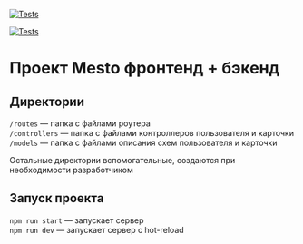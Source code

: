 [![Tests](https://github.com/Nakhutsrishvili/express-mesto-gha/actions/workflows/tests-13-sprint.yml/badge.svg)](https://github.com/Nakhutsrishvili/express-mesto-gha/actions/workflows/tests-13-sprint.yml) 

[![Tests](https://github.com/Nakhutsrishvili/express-mesto-gha/actions/workflows/tests-14-sprint.yml/badge.svg)](https://github.com/Nakhutsrishvili/express-mesto-gha/actions/workflows/tests-14-sprint.yml)

# Проект Mesto фронтенд + бэкенд


## Директории

`/routes` — папка с файлами роутера  
`/controllers` — папка с файлами контроллеров пользователя и карточки   
`/models` — папка с файлами описания схем пользователя и карточки  
  
Остальные директории вспомогательные, создаются при необходимости разработчиком

## Запуск проекта

`npm run start` — запускает сервер   
`npm run dev` — запускает сервер с hot-reload
